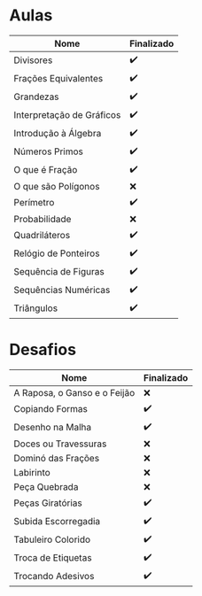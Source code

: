 # Aulas

| Nome | Finalizado |
|------|-----------|
| Divisores | ✔️ |
| Frações Equivalentes | ✔️ |
| Grandezas | ✔️ |
| Interpretação de Gráficos | ✔️ |
| Introdução à Álgebra | ✔️ |
| Números Primos | ✔️ |
| O que é Fração | ✔️ |
| O que são Polígonos | ❌ |
| Perímetro | ✔️ |
| Probabilidade | ❌ |
| Quadriláteros | ✔️ |
| Relógio de Ponteiros | ✔️ |
| Sequência de Figuras | ✔️ |
| Sequências Numéricas | ✔️ |
| Triângulos | ✔️ |

# Desafios

| Nome | Finalizado |
|------|-----------|
| A Raposa, o Ganso e o Feijão | ❌ |
| Copiando Formas | ✔️ |
| Desenho na Malha | ✔️ |
| Doces ou Travessuras | ❌ |
| Dominó das Frações | ❌ |
| Labirinto | ❌ |
| Peça Quebrada | ❌ |
| Peças Giratórias | ✔️ |
| Subida Escorregadia | ✔️ |
| Tabuleiro Colorido | ✔️ |
| Troca de Etiquetas | ✔️ |
| Trocando Adesivos | ✔️ |